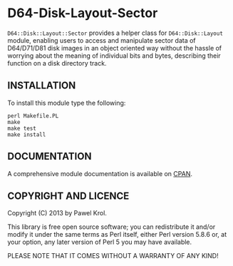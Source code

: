 D64-Disk-Layout-Sector
======================

`D64::Disk::Layout::Sector` provides a helper class for `D64::Disk::Layout` module, enabling users to access and manipulate sector data of D64/D71/D81 disk images in an object oriented way without the hassle of worrying about the meaning of individual bits and bytes, describing their function on a disk directory track.

INSTALLATION
------------

To install this module type the following:

    perl Makefile.PL
    make
    make test
    make install

DOCUMENTATION
-------------

A comprehensive module documentation is available on [CPAN](http://search.cpan.org/~pawelkrol/D64-Disk-Layout-Sector/lib/D64/Disk/Layout/Sector.pm).

COPYRIGHT AND LICENCE
---------------------

Copyright (C) 2013 by Pawel Krol.

This library is free open source software; you can redistribute it and/or modify
it under the same terms as Perl itself, either Perl version 5.8.6 or, at your
option, any later version of Perl 5 you may have available.

PLEASE NOTE THAT IT COMES WITHOUT A WARRANTY OF ANY KIND!
